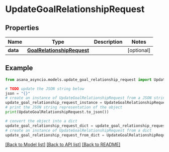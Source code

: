 # UpdateGoalRelationshipRequest


## Properties

Name | Type | Description | Notes
------------ | ------------- | ------------- | -------------
**data** | [**GoalRelationshipRequest**](GoalRelationshipRequest.md) |  | [optional] 

## Example

```python
from asana_asyncio.models.update_goal_relationship_request import UpdateGoalRelationshipRequest

# TODO update the JSON string below
json = "{}"
# create an instance of UpdateGoalRelationshipRequest from a JSON string
update_goal_relationship_request_instance = UpdateGoalRelationshipRequest.from_json(json)
# print the JSON string representation of the object
print(UpdateGoalRelationshipRequest.to_json())

# convert the object into a dict
update_goal_relationship_request_dict = update_goal_relationship_request_instance.to_dict()
# create an instance of UpdateGoalRelationshipRequest from a dict
update_goal_relationship_request_from_dict = UpdateGoalRelationshipRequest.from_dict(update_goal_relationship_request_dict)
```
[[Back to Model list]](../README.md#documentation-for-models) [[Back to API list]](../README.md#documentation-for-api-endpoints) [[Back to README]](../README.md)


